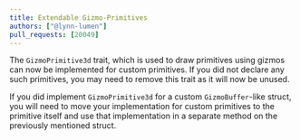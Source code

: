 ```yaml
---
title: Extendable Gizmo-Primitives
authors: ["@lynn-lumen"]
pull_requests: [20049]
---
```


The `GizmoPrimitive3d` trait, which is used to draw primitives using gizmos can now be implemented for custom primitives.
If you did not declare any such primitives, you may need to remove this trait as it will now be unused.

If you did implement `GizmoPrimitive3d` for a custom `GizmoBuffer`-like struct, you will need to move your implementation for custom primitives to the primitive itself and use that implementation in a separate method on the previously mentioned struct.
